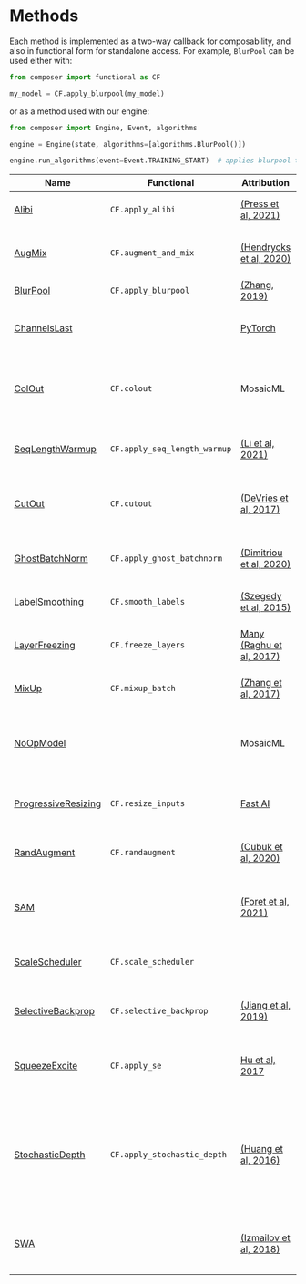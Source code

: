 # Methods

Each method is implemented as a two-way callback for composability, and also in functional form for standalone access. For example, `BlurPool` can be used either with:

```python
from composer import functional as CF

my_model = CF.apply_blurpool(my_model)
```

or as a method used with our engine:

```python
from composer import Engine, Event, algorithms

engine = Engine(state, algorithms=[algorithms.BlurPool()])

engine.run_algorithms(event=Event.TRAINING_START)  # applies blurpool to state.model
```
<!--- Table Start (below is auto generated) -->
Name|Functional|Attribution|tl;dr|Card
----|----------|-----------|-----|----
[Alibi](https://github.com/mosaicml/mosaicml/tree/dev/composer/algorithms/alibi)|`CF.apply_alibi`|[(Press et al, 2021)](https://arxiv.org/abs/2108.12409v1)|Replace attention with AliBi|
[AugMix](https://github.com/mosaicml/mosaicml/tree/dev/composer/algorithms/augmix)|`CF.augment_and_mix`|[(Hendrycks et al, 2020)](http://arxiv.org/abs/1912.02781)|Image-perserving data augmentations|
[BlurPool](https://github.com/mosaicml/mosaicml/tree/dev/composer/algorithms/blurpool)|`CF.apply_blurpool`|[(Zhang, 2019)](https://arxiv.org/abs/1904.11486)||
[ChannelsLast](https://github.com/mosaicml/mosaicml/tree/dev/composer/algorithms/channels_last)||[PyTorch](https://pytorch.org/tutorials/intermediate/memory_format_tutorial.html)|Uses channels last memory format (NHWC)|
[ColOut](https://github.com/mosaicml/mosaicml/tree/dev/composer/algorithms/colout)|`CF.colout`|MosaicML|Removes columns and rows from the image for augmentation and efficiency.|
[SeqLengthWarmup](https://github.com/mosaicml/mosaicml/tree/dev/composer/algorithms/seq_length_warmup)|`CF.apply_seq_length_warmup`|[(Li et al, 2021)](https://arxiv.org/abs/2108.06084)|Progressively increase sequence length.|
[CutOut](https://github.com/mosaicml/mosaicml/tree/dev/composer/algorithms/cutout)|`CF.cutout`|[(DeVries et al, 2017)](https://arxiv.org/abs/1708.04552)|Randomly erases rectangular blocks from the image.|
[GhostBatchNorm](https://github.com/mosaicml/mosaicml/tree/dev/composer/algorithms/ghost_batchnorm)|`CF.apply_ghost_batchnorm`|[(Dimitriou et al, 2020)](https://arxiv.org/abs/2007.08554)|Use smaller samples to compute batchnorm|
[LabelSmoothing](https://github.com/mosaicml/mosaicml/tree/dev/composer/algorithms/label_smoothing)|`CF.smooth_labels`|[(Szegedy et al, 2015)](https://arxiv.org/abs/1512.00567)|Smooths the labels with a uniform prior|
[LayerFreezing](https://github.com/mosaicml/mosaicml/tree/dev/composer/algorithms/layer_freezing)|`CF.freeze_layers`|[Many (Raghu et al, 2017)](https://arxiv.org/abs/1706.05806)|Progressively freezes layers during training.|
[MixUp](https://github.com/mosaicml/mosaicml/tree/dev/composer/algorithms/mixup)|`CF.mixup_batch`|[(Zhang et al, 2017)](https://arxiv.org/abs/1710.09412)|Blends pairs of examples and labels|
[NoOpModel](https://github.com/mosaicml/mosaicml/tree/dev/composer/algorithms/no_op_model)||MosaicML|Replaces the model with a dummy model. Used for dataloader profiling.|
[ProgressiveResizing](https://github.com/mosaicml/mosaicml/tree/dev/composer/algorithms/progressive_resizing)|`CF.resize_inputs`|[Fast AI](https://github.com/fastai/fastbook/blob/780b76bef3127ce5b64f8230fce60e915a7e0735/07_sizing_and_tta.ipynb)|Increases the input image size during training|
[RandAugment](https://github.com/mosaicml/mosaicml/tree/dev/composer/algorithms/randaugment)|`CF.randaugment`|[(Cubuk et al, 2020)](https://openaccess.thecvf.com/content_CVPRW_2020/html/w40/Cubuk_Randaugment_Practical_Automated_Data_Augmentation_With_a_Reduced_Search_Space_CVPRW_2020_paper.html)|Applies a series of random augmentations|
[SAM](https://github.com/mosaicml/mosaicml/tree/dev/composer/algorithms/sam)||[(Foret et al, 2021)](https://arxiv.org/abs/2010.01412)|SAM optimizer measures sharpness of optimization space|
[ScaleScheduler](https://github.com/mosaicml/mosaicml/tree/dev/composer/algorithms/scale_schedule)|`CF.scale_scheduler`||Scales the learning schedule by a factor|
[SelectiveBackprop](https://github.com/mosaicml/mosaicml/tree/dev/composer/algorithms/selective_backprop)|`CF.selective_backprop`|[(Jiang et al, 2019)](https://arxiv.org/abs/1910.00762)|Drops examples with small loss contributions.|
[SqueezeExcite](https://github.com/mosaicml/mosaicml/tree/dev/composer/algorithms/squeeze_excite)|`CF.apply_se`|[Hu et al, 2017](https://arxiv.org/abs/1709.01507)|Replaces eligible layers with Squeeze-Excite layers|
[StochasticDepth](https://github.com/mosaicml/mosaicml/tree/dev/composer/algorithms/stochastic_depth)|`CF.apply_stochastic_depth`|[(Huang et al, 2016)](https://arxiv.org/abs/1603.09382)|Replaces a specified layer with a stochastic verion that randomly drops the layer or samples during training|
[SWA](https://github.com/mosaicml/mosaicml/tree/dev/composer/algorithms/swa)||[(Izmailov et al, 2018)](https://arxiv.org/abs/1803.05407)|Computes running average of model weights.|
<!--- Table End -->


